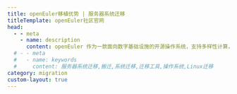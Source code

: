 ```yaml
---
title: openEuler移植优势 | 服务器系统迁移
titleTemplate: openEuler社区官网
head:
  - - meta
    - name: description
      content: openEuler 作为一款面向数字基础设施的开源操作系统，支持多样性计算，满足服务器、云、边缘和嵌入式全场景。基于openEuler 的迁移方案，包括成立迁移保障组织、迁移分析、方案设计、移植适配、迁移实施和测试上线六个阶段，同时借助x2openEuler工具的迁移评估和原地升级技术， 实现了全场景业务的“简单、平稳、高效”的迁移。想要了解更多服务器迁移相关内容，欢迎访问openEuler官网。 
  # - - meta
  #   - name: keywords
  #     content: 服务器系统迁移,搬迁,系统迁移,迁移工具,操作系统,Linux迁移
category: migration
custom-layout: true
---
```


<script setup lang="ts">
  import TheMigrationAdvantage from "@/views/migration/TheMigrationAdvantage.vue";
</script>

<TheMigrationAdvantage />
